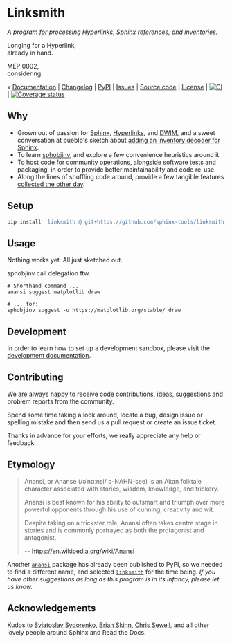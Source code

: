 # Linksmith

_A program for processing Hyperlinks, Sphinx references, and inventories._

Longing for a Hyperlink, \
already in hand.

MEP 0002, \
considering.

» [Documentation]
| [Changelog]
| [PyPI]
| [Issues]
| [Source code]
| [License]
| [![CI][badge-tests]][project-tests]
| [![Coverage status][badge-coverage]][project-codecov]


## Why

- Grown out of passion for [Sphinx], [Hyperlinks], and [DWIM],
  and a sweet conversation at pueblo's sketch about [adding an inventory
  decoder for Sphinx].
- To learn [sphobjinv], and explore a few convenience heuristics around it.
- To host code for community operations, alongside software tests and
  packaging, in order to provide better maintainability and code re-use.
- Along the lines of shuffling code around, provide a few tangible features
  [collected the other day][rfc].


## Setup

```bash
pip install 'linksmith @ git+https://github.com/sphinx-tools/linksmith.git'
```


## Usage
Nothing works yet. All just sketched out.

sphobjinv call delegation ftw.
```
# Shorthand command ...
anansi suggest matplotlib draw

# ... for:
sphobjinv suggest -u https://matplotlib.org/stable/ draw
```



## Development

In order to learn how to set up a development sandbox, please visit the
[development documentation].


## Contributing

We are always happy to receive code contributions, ideas, suggestions
and problem reports from the community.

Spend some time taking a look around, locate a bug, design issue or
spelling mistake and then send us a pull request or create an issue ticket.

Thanks in advance for your efforts, we really appreciate any help or feedback.


## Etymology

> Anansi, or Ananse (/əˈnɑːnsi/ ə-NAHN-see) is an Akan folktale character
> associated with stories, wisdom, knowledge, and trickery.
>
> Anansi is best known for his ability to outsmart and triumph over more
> powerful opponents through his use of cunning, creativity and wit.
>
> Despite taking on a trickster role, Anansi often takes centre stage in
> stories and is commonly portrayed as both the protagonist and antagonist. 
>
> -- https://en.wikipedia.org/wiki/Anansi

Another [`anansi`] package has already been published to PyPI, so we needed
to find a different name, and selected [`linksmith`] for the time being.
_If you have other suggestions as long as this program is in its infancy,
please let us know._


## Acknowledgements

Kudos to [Sviatoslav Sydorenko], [Brian Skinn], [Chris Sewell], and all other
lovely people around Sphinx and Read the Docs.


[adding an inventory decoder for Sphinx]: https://github.com/pyveci/pueblo/pull/73
[`anansi`]: https://pypi.org/project/anansi/
[Brian Skinn]: https://github.com/bskinn
[Chris Sewell]: https://github.com/chrisjsewell
[development documentation]: https://linksmith.readthedocs.io/en/latest/sandbox.html
[DWIM]: https://en.wikipedia.org/wiki/DWIM
[Hyperlink]: https://en.wikipedia.org/wiki/Hyperlink
[Hyperlinks]: https://en.wikipedia.org/wiki/Hyperlink
[linksmith]: https://linksmith.readthedocs.io/
[`linksmith`]: https://pypi.org/project/linksmith/
[rfc]: https://linksmith.readthedocs.io/en/latest/rfc.html
[Sphinx]: https://www.sphinx-doc.org/
[sphobjinv]: https://sphobjinv.readthedocs.io/
[Sviatoslav Sydorenko]: https://github.com/webknjaz

[Changelog]: https://github.com/sphinx-tools/linksmith/blob/main/CHANGES.md
[Documentation]: https://linksmith.readthedocs.io/
[Issues]: https://github.com/sphinx-tools/linksmith/issues
[License]: https://github.com/sphinx-tools/linksmith/blob/main/LICENSE
[PyPI]: https://pypi.org/project/linksmith/
[Source code]: https://github.com/sphinx-tools/linksmith

[badge-coverage]: https://codecov.io/gh/sphinx-tools/linksmith/branch/main/graph/badge.svg
[badge-downloads-per-month]: https://pepy.tech/badge/linksmith/month
[badge-license]: https://img.shields.io/github/license/sphinx-tools/linksmith.svg
[badge-package-version]: https://img.shields.io/pypi/v/linksmith.svg
[badge-python-versions]: https://img.shields.io/pypi/pyversions/linksmith.svg
[badge-status]: https://img.shields.io/pypi/status/linksmith.svg
[badge-tests]: https://github.com/sphinx-tools/linksmith/actions/workflows/main.yml/badge.svg
[project-codecov]: https://codecov.io/gh/sphinx-tools/linksmith
[project-downloads]: https://pepy.tech/project/linksmith/
[project-license]: https://github.com/sphinx-tools/linksmith/blob/main/LICENSE
[project-pypi]: https://pypi.org/project/linksmith
[project-tests]: https://github.com/sphinx-tools/linksmith/actions/workflows/main.yml
